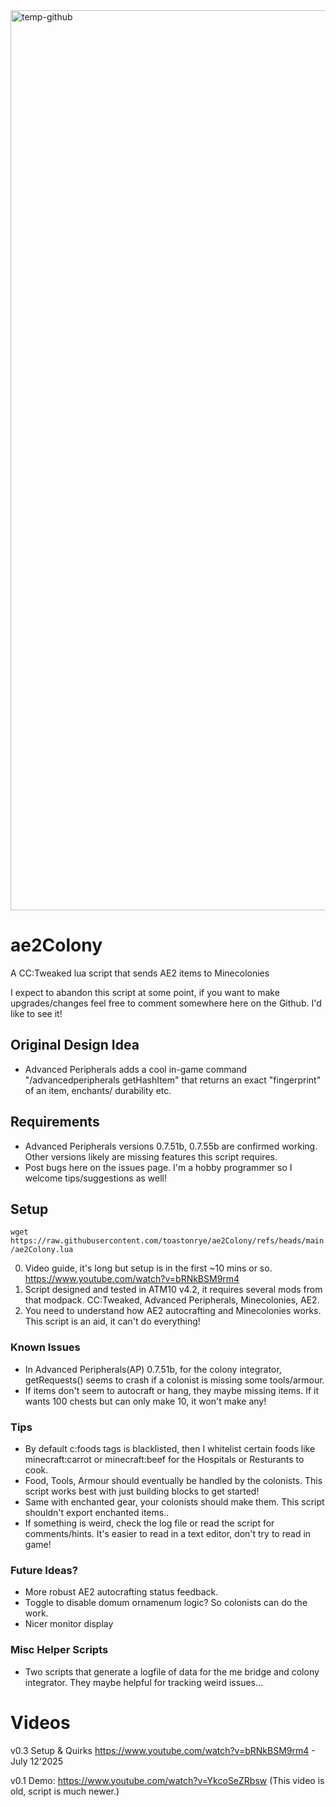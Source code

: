 <img width="2560" height="1440" alt="temp-github" src="https://github.com/user-attachments/assets/a54c721e-8562-4532-ad1e-de0c1b8d374d" />

# ae2Colony
A CC:Tweaked lua script that sends AE2 items to Minecolonies

I expect to abandon this script at some point, if you want to make upgrades/changes feel free to comment somewhere here on the Github. I'd like to see it!

## Original Design Idea
- Advanced Peripherals adds a cool in-game command "/advancedperipherals getHashItem" that returns an exact "fingerprint" of an item, enchants/ durability etc.

## Requirements
- Advanced Peripherals versions 0.7.51b, 0.7.55b are confirmed working. Other versions likely are missing features this script requires.
- Post bugs here on the issues page. I'm a hobby programmer so I welcome tips/suggestions as well!

## Setup
 ```wget https://raw.githubusercontent.com/toastonrye/ae2Colony/refs/heads/main/ae2Colony.lua```

0. Video guide, it's long but setup is in the first ~10 mins or so. https://www.youtube.com/watch?v=bRNkBSM9rm4
1. Script designed and tested in ATM10 v4.2, it requires several mods from that modpack. CC:Tweaked, Advanced Peripherals, Minecolonies, AE2.
3. You need to understand how AE2 autocrafting and Minecolonies works. This script is an aid, it can't do everything!

### Known Issues
- In Advanced Peripherals(AP) 0.7.51b, for the colony integrator, getRequests() seems to crash if a colonist is missing some tools/armour.
- If items don't seem to autocraft or hang, they maybe missing items. If it wants 100 chests but can only make 10, it won't make any!

### Tips
- By default c:foods tags is blacklisted, then I whitelist certain foods like minecraft:carrot or minecraft:beef for the Hospitals or Resturants to cook.
- Food, Tools, Armour should eventually be handled by the colonists. This script works best with just building blocks to get started!
- Same with enchanted gear, your colonists should make them. This script shouldn't export enchanted items..
- If something is weird, check the log file or read the script for comments/hints. It's easier to read in a text editor, don't try to read in game!

### Future Ideas?
- More robust AE2 autocrafting status feedback.
- Toggle to disable domum ornamenum logic? So colonists can do the work.
- Nicer monitor display

### Misc Helper Scripts
- Two scripts that generate a logfile of data for the me bridge and colony integrator. They maybe helpful for tracking weird issues...

# Videos
v0.3 Setup & Quirks https://www.youtube.com/watch?v=bRNkBSM9rm4 - July 12'2025

v0.1 Demo: https://www.youtube.com/watch?v=YkcoSeZRbsw (This video is old, script is much newer.)
